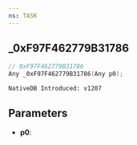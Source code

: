```yaml
---
ns: TASK
---
```

## _0xF97F462779B31786

```c
// 0xF97F462779B31786
Any _0xF97F462779B31786(Any p0);
```

```
NativeDB Introduced: v1207
```

## Parameters
* **p0**:
